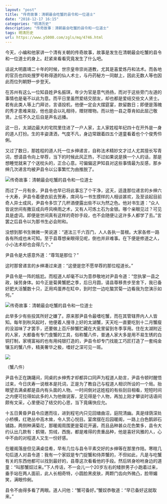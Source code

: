 ```yaml
---
layout: "post"
title: "传奇故事：清朝最会吃蟹的县令和一位道士"
date: "2018-12-17 16:15"
categories: "明清历史"
description: "传奇故事：清朝最会吃蟹的县令和一位道士"
tags: 明清历史
url: https://www.y5000.com/zgls/mq/4746.html
---
```






今天，小编和他家讲一个清有关朝的传奇故事，故事是发生在清朝最会吃蟹的县令和一位道士的身上。赶紧来看看究竟发生了什么吧。

话说大明嘉靖二十年的时候，世宗皇帝崇尚道教，尤其是喜爱炼丹和法术。而各地的官员也四处搜罗号称得道的仙人术士，与丹药秘方一同献上，因此无数人等也因此而位列朝野一步登天。

在苏州有这么一位知县姓尹名振琪，年少为官是意气扬扬，而对于这些旁门左道的事情也是毫不以此为意。而平日里虽然爱结交朋友，却也都是爱结交些文人贤士。若有此类人等上门拜访，言语投机，他便一定会大摆筵宴，款留数日；即便是落魄的秀才患难来投，他也是会以礼相待，赠财赠物。而以他一县之尊肯如此屈己敬贤。上任不久之后自是声名远播。

这一日，太湖边最大的宅院里住进了一户人家，主人家姓程年纪四十在开外是一身的道人打扮。生的丰姿潇洒，气度不凡，身边常跟着四五个道童看着也个个俊秀伶俐。

又过了数日，那姓程的道人托一位乡绅递言，自称法术精妙文才过人尤其擅长写青词，想请县令向上举荐，当下的时候此风正热，不过如果说是换一个人的话，那是想睡觉就来了个送枕头的，正合心意。可偏偏这尹知县对这些事情最为反感，那乡绅几次递言均被尹县令以公事繁忙为由推脱了。

![传奇故事：清朝最会吃蟹的县令和一位道士](/uploads/allimg/161108/6-16110Q04345548.JPG)

而过了一月有余，尹县令也早已将此事忘了个干净，这天，适逢那位递言的乡绅六十大寿，尹县令着便衣前去贺寿，席间与一书生摸样的人相谈甚欢，及至谈起目前奇人异士成风，尹县令多饮了几杯酒便露出些不以为然之色。他对书生道：“众人皆说世间有撒豆成兵呼风唤雨之术，又有人可炼土石为金银。哪个亲眼见过？可见具是虚词。即便是世间真有这样的奇妙手段，也不会随便让这许多人都学了去。”言罢之后县令以为那书生必会附和。

没想到那书生微微一笑说道：“道法三千六百门，人人各执一苗根。大家各修一路各有所成也未可知。至于县尊想亲眼得见呢，倒也并非难事。在下便是修道之人，小小法术却也会得几个。”

尹县令是大感意外道：“尊驾是那位？”

这时那曾递言的乡绅凑过来道：“这便是您不愿举荐的那位程道长。”

尹县令是一阵的尴尬。而程道人却毫不以为意恭敬地对尹县令道：“您执掌一县之政，操劳身体。如今正是菊黄蟹肥之季，后日月圆，请县尊移贵步至舍下，我已备好肥大活蟹数十只，正用鸡蛋养在缸中，到时您一边吃螯赏菊一边看我为您演示如何。”

![传奇故事：清朝最会吃蟹的县令和一位道士](/uploads/allimg/161108/6-16110Q044521A.JPG)

此举多少有些投其所好之嫌了。原来那尹县令最嗜吃蟹，而在其管辖界内人人皆知。每年到秋风起时，他便着人搜寻上好的太湖蟹，天天吃一直要吃到十二月蟹瘦的没滋味了才罢手，还要做上百斤醉蟹贮藏在大瓮里留到冬季享用。住在太湖附近的人家，大都备有专门食蟹的工具，俗称蟹八件，普通人家大多是用不易生锈的白铜打制，家境富裕的也有用纯银打造的，尹县令却专门找能工巧匠打造了一套纯金镶玉的蟹八件，精美奢华之极，嗜好之深可见一斑。

![](/uploads/allimg/161108/6-16110Q0450TV.JPG)

（蟹八件）

尹县令正在踌躇间，同桌的乡绅秀才却都异口同声为程道人助言，尹县令顿时醒悟过来，今日庆寿一说根本是托词，正是为了教自己与程道人相识所设的一个局。抬眼望去满桌都是县内有头面的人物。一时间倒对这姓程的有些刮目相看，短短时间之内便可拉得如此多的人为他做说客，足见得是个人物，再加上刚才攀谈时话语间颇有文采，心里便动了结交的心思，当下竟痛快应允。

十五日黄昏尹县令应邀而往，进到程宅内只见回塘曲沼，庭院清幽。真是绿荫深处小桥横，红艳丛中高木耸，令人赏心悦目。宴席摆在后园暖阁，一路上白色鹅卵石铺路，两侧种满菊花，那暖阁周围更是菊花开遍，而且品种甚众花色繁多，县令大约认出几款有：鹤翎，剪绒，西施，都是难得的贵重品种，他是喜好风雅的人，心中不由的对程道人又生一份好感。

在暖阁落座但见满桌佳肴，早有几位与县令平素交好的乡绅等在那里作陪。寒暄几句后道人对县令道：我有一个家奴是专门捉蟹和侍弄蟹的，不但如此，凡是与吃蟹有关的东西他都可以找到最好的，县尊这次看看他的手段。然后转身吩咐身边的道童：“叫那蟹奴过来。”下人传话，不一会儿一个20岁左右的矮胖男子小跑着过来，垂手站在两人面前，此人长相奇特，小圆脸黑皮肤，两颗门齿向外微凸，脸带媚笑，满眼伶俐。

县令不由得多看了两眼。道人问他：“蟹可备好。”蟹奴恭敬道：“早已备好这就取来。”
